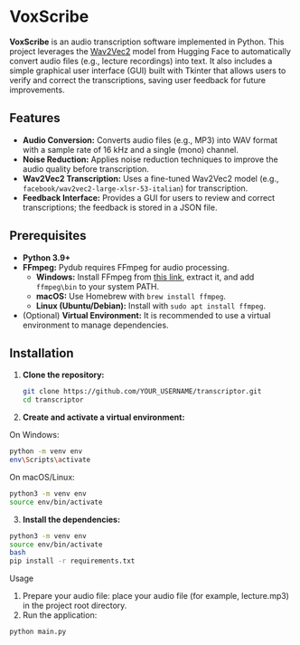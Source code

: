 # VoxScribe

**VoxScribe** is an audio transcription software implemented in Python. This project leverages the [Wav2Vec2](https://huggingface.co/models?pipeline_tag=automatic-speech-recognition) model from Hugging Face to automatically convert audio files (e.g., lecture recordings) into text. It also includes a simple graphical user interface (GUI) built with Tkinter that allows users to verify and correct the transcriptions, saving user feedback for future improvements.

## Features

- **Audio Conversion:** Converts audio files (e.g., MP3) into WAV format with a sample rate of 16 kHz and a single (mono) channel.
- **Noise Reduction:** Applies noise reduction techniques to improve the audio quality before transcription.
- **Wav2Vec2 Transcription:** Uses a fine-tuned Wav2Vec2 model (e.g., `facebook/wav2vec2-large-xlsr-53-italian`) for transcription.
- **Feedback Interface:** Provides a GUI for users to review and correct transcriptions; the feedback is stored in a JSON file.

## Prerequisites

- **Python 3.9+**
- **FFmpeg:** Pydub requires FFmpeg for audio processing.  
  - **Windows:** Install FFmpeg from [this link](https://www.gyan.dev/ffmpeg/builds/), extract it, and add `ffmpeg\bin` to your system PATH.
  - **macOS:** Use Homebrew with `brew install ffmpeg`.
  - **Linux (Ubuntu/Debian):** Install with `sudo apt install ffmpeg`.
- (Optional) **Virtual Environment:** It is recommended to use a virtual environment to manage dependencies.

## Installation

1. **Clone the repository:**

   ```bash
   git clone https://github.com/YOUR_USERNAME/transcriptor.git
   cd transcriptor
   
2. **Create and activate a virtual environment:**

On Windows:

   ```bash
  python -m venv env
  env\Scripts\activate
```

On macOS/Linux:

   ```bash
python3 -m venv env
source env/bin/activate
```

3. **Install the dependencies:**

 ```bash
python3 -m venv env
source env/bin/activate
bash
pip install -r requirements.txt
```

Usage
1. Prepare your audio file: place your audio file (for example, lecture.mp3) in the project root directory.
2. Run the application:

```bash
python main.py
```
